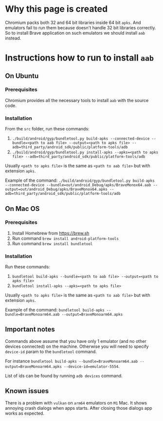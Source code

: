 # Why this page is created
Chromium packs both 32 and 64 bit libraries inside 64 bit `apks`. And emulators fail to run them because doesn't handle 32 bit libraries correctly. So to install Brave application on such emulators we should install `aab` instead.

# Instructions how to run to install `aab`
## On Ubuntu
### Prerequisites
Chromium provides all the necessary tools to install `aab` with the source code.

### Installation
From the `src` folder, run these commands:
1. `./build/android/gyp/bundletool.py build-apks --connected-device --bundle=<path to aab file> --output=<path to apks file> --adb=third_party/android_sdk/public/platform-tools/adb`
2. `./build/android/gyp/bundletool.py install-apks --apks=<path to apks file> --adb=third_party/android_sdk/public/platform-tools/adb`

Usually `<path to apks file>` is the same as `<path to aab file>` but with extension `apks`.

Example of the command: `./build/android/gyp/bundletool.py build-apks --connected-device --bundle=out/android_Debug/apks/BraveMonox64.aab --output=out/android_Debug/apks/BraveMonox64.apks --adb=third_party/android_sdk/public/platform-tools/adb`

## On Mac OS
### Prerequisites
1. Install Homebrew from https://brew.sh
2. Run command `brew install android-platform-tools`
3. Run command  `brew install bundletool`

### Installation
Run these commands:
1. `bundletool build-apks --bundle=<path to aab file> --output=<path to apks file>`
2. `bundletool install-apks --apks=<path to apks file>`

Usually `<path to apks file>` is the same as `<path to aab file>` but with extension `apks`.

Example of the command: `bundletool build-apks --bundle=BraveMonoarm64.aab --output=BraveMonoarm64.apks`

## Important notes
Commands above assume that you have only 1 emulator (and no other devices connected) on the machine. Otherwise you will need to specify `device-id` param to the `bundletool` command.

For instance `bundletool build-apks --bundle=BraveMonoarm64.aab --output=BraveMonoarm64.apks --device-id=emulator-5554`.

List of ids can be found by running `adb devices` command.

## Known issues
There is a problem with `vulkan` on `arm64` emulators on `M1` Mac. It shows annoying crash dialogs when apps starts. After closing those dialogs app works as expected.